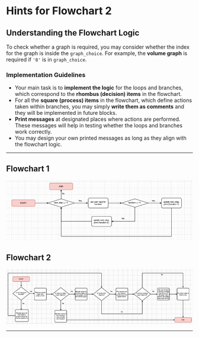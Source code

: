 # Hints for Flowchart 2

## **Understanding the Flowchart Logic**
To check whether a graph is required, you may consider whether the index for the graph is inside the `graph_choice`. For example, the **volume graph** is required if `'8'` is in `graph_choice`.

### **Implementation Guidelines**
- Your main task is to **implement the logic** for the loops and branches, which correspond to the **rhombus (decision) items** in the flowchart.
- For all the **square (process) items** in the flowchart, which define actions taken within branches, you may simply **write them as comments** and they will be implemented in future blocks.
- **Print messages** at designated places where actions are performed. These messages will help in testing whether the loops and branches work correctly.
- You may design your own printed messages as long as they align with the flowchart logic.

---

## **Flowchart 1**
![Flow Chart 1.png](Flow%20Chart%201.png)

## **Flowchart 2**
![Flow Chart 2.png](Flow%20Chart%202.png)

---
